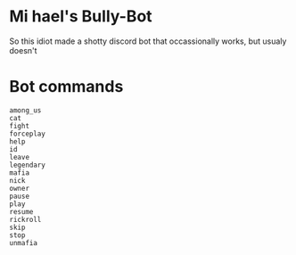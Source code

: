 # Mi hael's Bully-Bot

So this idiot made a shotty discord bot that occassionally works, but usualy doesn't 

# Bot commands

```shell
among_us  
cat       
fight     
forceplay 
help      
id        
leave     
legendary 
mafia     
nick      
owner     
pause     
play      
resume    
rickroll  
skip      
stop      
unmafia   
```